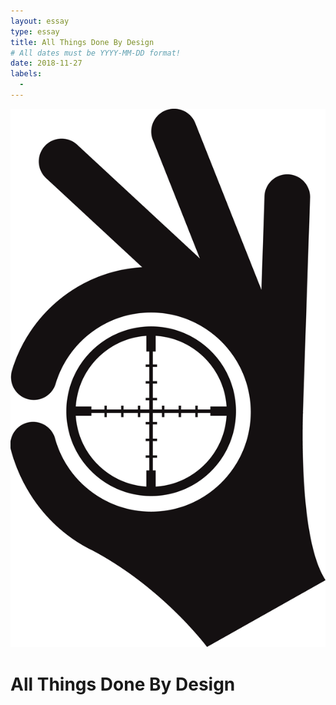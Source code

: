 ```yaml
---
layout: essay
type: essay
title: All Things Done By Design
# All dates must be YYYY-MM-DD format!
date: 2018-11-27
labels:
  - 
---
```


<img class="ui tiny left circular floated image" src="../images/oktarget.jpg">

<h1>All Things Done By Design</h1>

